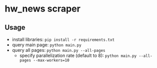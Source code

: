 # hw_news scraper

## Usage
- install libraries: `pip install -r requirements.txt`
- query main page: `python main.py`
- query all pages: `python main.py --all-pages`
  - specify parallelization rate (default to 8): `python main.py --all-pages --max-workers=10`
